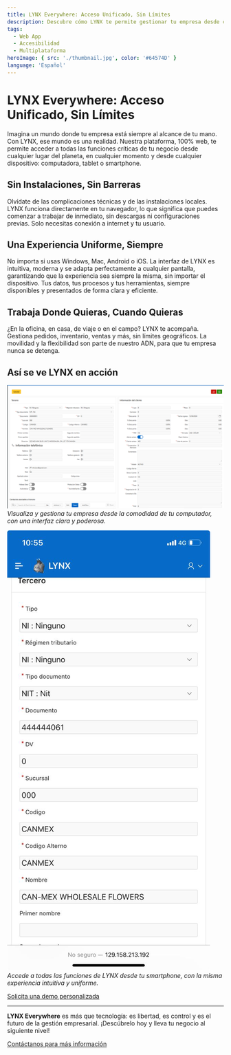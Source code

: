 ```yaml
---
title: LYNX Everywhere: Acceso Unificado, Sin Límites
description: Descubre cómo LYNX te permite gestionar tu empresa desde cualquier lugar del mundo, en cualquier dispositivo, sin instalaciones previas y con una experiencia uniforme.
tags:
  - Web App
  - Accesibilidad
  - Multiplataforma
heroImage: { src: './thumbnail.jpg', color: '#64574D' }
language: 'Español'
---
```


# LYNX Everywhere: Acceso Unificado, Sin Límites

Imagina un mundo donde tu empresa está siempre al alcance de tu mano. Con LYNX, ese mundo es una realidad. Nuestra plataforma, 100% web, te permite acceder a todas las funciones críticas de tu negocio desde cualquier lugar del planeta, en cualquier momento y desde cualquier dispositivo: computadora, tablet o smartphone.

## Sin Instalaciones, Sin Barreras
Olvídate de las complicaciones técnicas y de las instalaciones locales. LYNX funciona directamente en tu navegador, lo que significa que puedes comenzar a trabajar de inmediato, sin descargas ni configuraciones previas. Solo necesitas conexión a internet y tu usuario.

## Una Experiencia Uniforme, Siempre
No importa si usas Windows, Mac, Android o iOS. La interfaz de LYNX es intuitiva, moderna y se adapta perfectamente a cualquier pantalla, garantizando que la experiencia sea siempre la misma, sin importar el dispositivo. Tus datos, tus procesos y tus herramientas, siempre disponibles y presentados de forma clara y eficiente.

## Trabaja Donde Quieras, Cuando Quieras
¿En la oficina, en casa, de viaje o en el campo? LYNX te acompaña. Gestiona pedidos, inventario, ventas y más, sin límites geográficos. La movilidad y la flexibilidad son parte de nuestro ADN, para que tu empresa nunca se detenga.

## Así se ve LYNX en acción

![Interfaz de LYNX en escritorio](./clientes_desktop.png)
*Visualiza y gestiona tu empresa desde la comodidad de tu computador, con una interfaz clara y poderosa.*

![Interfaz de LYNX en móvil](./clientes_mobile.jpeg)
*Accede a todas las funciones de LYNX desde tu smartphone, con la misma experiencia intuitiva y uniforme.*

[Solicita una demo personalizada](https://tudominio.com/contacto)

---

**LYNX Everywhere** es más que tecnología: es libertad, es control y es el futuro de la gestión empresarial. ¡Descúbrelo hoy y lleva tu negocio al siguiente nivel!

[Contáctanos para más información](https://tudominio.com/contacto)
